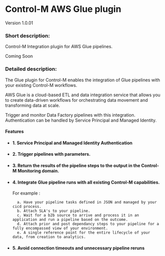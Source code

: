 # Control-M AWS Glue plugin
Version 1.0.01

### Short description:
Control-M Integration plugin for AWS Glue pipelines.

Coming Soon
 
### Detailed description:

The Glue plugin for Control-M enables the integration of Glue pipelines with your existing Control-M
workflows.

AWS Glue is a cloud-based ETL and data integration service that allows you to create data-driven workflows 
for orchestrating data movement and transforming data at scale.

Trigger and monitor Data Factory pipelines with this integration. Authentication can be handled by Service Principal
and Managed Identity.

#### Features

* #### 1. Service Principal and Managed Identity Authentication 



* #### 2. Trigger pipelines with parameters.



* #### 3. Return the results of the pipeline steps to the output in the Control-M Monitoring domain.  



* #### 4. Integrate Glue pipeline runs with all existing Control-M capabilities.  
    For example : 
                   
        a. Have your pipeline tasks defined in JSON and managed by your cicd process.          
        b. Attach SLA's to your pipeline.
        c. Wait for a b2b source to arrive and process it in an application and run a pipeline based on the outcome.
        d. Attach prior and post dependancy steps to your pipeline for a fully encompassed view of your environment.
        e. A single reference point for the entire lifecycle of your data, from creation to analytics.

* #### 5. Avoid connection timeouts and unnecessary pipeline reruns


